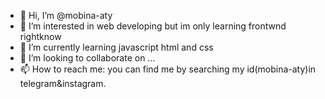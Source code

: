 - 👋 Hi, I’m @mobina-aty
- 👀 I’m interested in web developing but im only learning frontwnd rightknow
- 🌱 I’m currently learning javascript html and css
- 💞️ I’m looking to collaborate on ...
- 📫 How to reach me: you can find me by searching my id(mobina-aty)in telegram&instagram.

<!---
mobina-aty/mobina-aty is a ✨ special ✨ repository because its `README.md` (this file) appears on your GitHub profile.
You can click the Preview link to take a look at your changes.
--->
